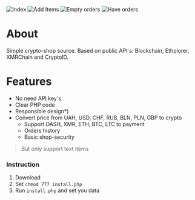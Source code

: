 ![Index](https://i.imgur.com/YgmNcArg.png)
![Add Items](https://i.imgur.com/65bp1Elg.png)
![Empty orders](https://i.imgur.com/orE57Skg.png)
![Have orders](https://i.imgur.com/Hc8bTbNg.png)

# About
Simple crypto-shop source. Based on public API`s: Blockchain, Ethplorer, XMRChain and CryptoID.

# Features
  - No need API key`s
  - Clear PHP code
  - Responsible design*)
  - Convert price from UAH, USD, CHF, RUB, BLN, PLN, GBP to crypto
	- Support DASH, XMR, ETH, BTC, LTC to payment
	- Orders history
	- Basic shop-security
> But only support text items

### Instruction
1. Download
2. Set `chmod 777 install.php`
3. Run `install.php` and set you data
